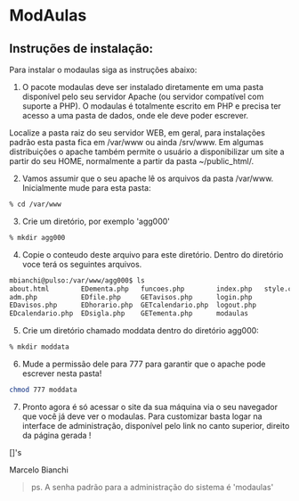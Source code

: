# ModAulas

## Instruções de instalação:

Para instalar o modaulas siga as instruções abaixo:

 1) O pacote modaulas deve ser instalado diretamente em uma pasta
 disponível pelo seu servidor Apache (ou servidor compatível com 
 suporte a PHP). O modaulas é totalmente escrito em PHP e precisa
 ter acesso a uma pasta de dados, onde ele deve poder escrever.

 Localize a pasta raiz do seu servidor WEB, em geral, para instalações
 padrão esta pasta fica em /var/www ou ainda /srv/www. Em algumas distribuições
 o apache também permite o usuário a disponibilizar um site a partir do
 seu HOME, normalmente a partir da pasta ~/public_html/.

 2) Vamos assumir que o seu apache lê os arquivos da pasta /var/www. Inicialmente mude para esta pasta:

 ```bash
 % cd /var/www
 ```

 3) Crie um diretório, por exemplo 'agg000'

 ```bash
 % mkdir agg000
 ```

 4) Copie o conteudo deste arquivo para este diretório. Dentro do diretório
 voce terá os seguintes arquivos. 

 ```bash
 mbianchi@pulso:/var/www/agg000$ ls
 about.html        EDementa.php   funcoes.php        index.php   style.css
 adm.php           EDfile.php     GETavisos.php      login.php
 EDavisos.php      EDhorario.php  GETcalendario.php  logout.php
 EDcalendario.php  EDsigla.php    GETementa.php      modaulas
 ``` 

 5) Crie um diretório chamado moddata dentro do diretório agg000:

 ```bash
 % mkdir moddata
 ```

 6) Mude a permissão dele para 777 para garantir que o apache pode escrever nesta pasta!

 ```bash
 chmod 777 moddata
 ```

 7) Pronto agora é só acessar o site da sua máquina via o seu navegador que você já deve ver o modaulas.
 Para customizar basta logar na interface de administração, disponível pelo link no canto superior, direito
 da página gerada !

[]'s

Marcelo Bianchi

 > ps. A senha padrão para a administração do sistema é 'modaulas'

